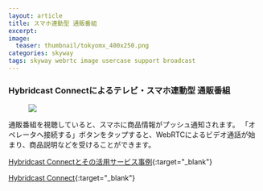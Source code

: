 ```yaml
---
layout: article
title: スマホ連動型 通販番組
excerpt: 
image:
  teaser: thumbnail/tokyomx_400x250.png
categories: skyway
tags: skyway webrtc image usercase support broadcast
---
```


### Hybridcast Connectによるテレビ・スマホ連動型 通販番組

<figure>
	<img src="{{ site.url }}/images/pages/tokyomx.png">
</figure>

通販番組を視聴していると、スマホに商品情報がプッシュ通知されます。
「オペレータへ接続する」ボタンをタップすると、WebRTCによるビデオ通話が始まり、商品説明などを受けることができます。

[Hybridcast Connectとその活用サービス事例](http://www.iptvforum.jp/info/files/interBEE2016_2.pdf){:target="_blank"}

[Hybridcast Connect](https://hybridcast.access-company.com){:target="_blank"}
